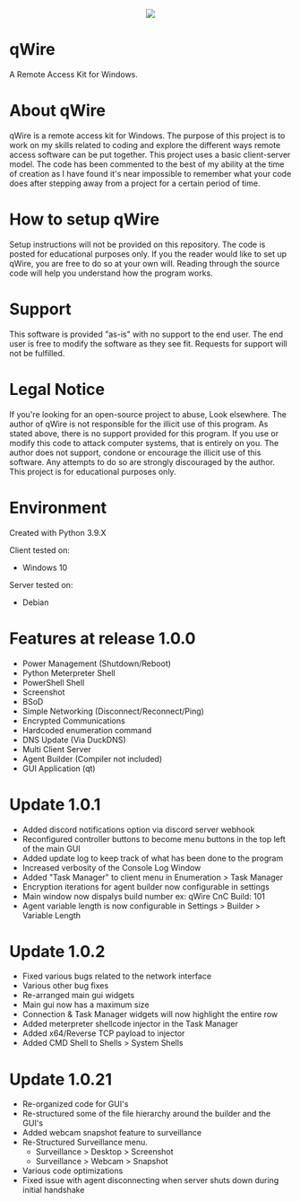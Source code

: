 <p align="center">
  <img
       src = "https://user-images.githubusercontent.com/90923369/158807109-8ddabced-898a-47a8-bb50-99c519515d50.png"
   >
</p>  

# qWire  
A Remote Access Kit for Windows.

# About qWire
qWire is a remote access kit for Windows. The purpose of this project is to work on my skills related to coding and explore the different ways remote access software can be put together. This project uses a basic client-server model. The code has been commented to the best of my ability at the time of creation as
I have found it's near impossible to remember what your code does after stepping away from a project for a certain period of time.

# How to setup qWire
Setup instructions will not be provided on this repository. The code is posted for educational purposes only. If you the reader would like to set up qWire, you are free to do so at your own will. Reading through the source code will help you understand how the program works.

# Support
This software is provided "as-is" with no support to the end user. The end user is free to modify the software as they see fit. Requests for support will not be fulfilled.

# Legal Notice
If you're looking for an open-source project to abuse, Look elsewhere. The author of qWire is not responsible for the illicit use of this program. As stated above, there is no support provided for this program. If you use or modify this code to attack computer systems, that is entirely on you. The author does not support, condone or encourage the illicit use of this software. Any attempts to do so are strongly discouraged by the author. This project is for educational purposes only.

# Environment
Created with Python 3.9.X  

Client tested on:  
* Windows 10

Server tested on:  
* Debian  

# Features at release 1.0.0
* Power Management (Shutdown/Reboot)
* Python Meterpreter Shell
* PowerShell Shell
* Screenshot
* BSoD
* Simple Networking (Disconnect/Reconnect/Ping)
* Encrypted Communications
* Hardcoded enumeration command
* DNS Update (Via DuckDNS)
* Multi Client Server
* Agent Builder (Compiler not included)
* GUI Application (qt)

# Update 1.0.1
* Added discord notifications option via discord server webhook
* Reconfigured controller buttons to become menu buttons in the top left of the main GUI
* Added update log to keep track of what has been done to the program
* Increased verbosity of the Console Log Window
* Added "Task Manager" to client menu in Enumeration > Task Manager
* Encryption iterations for agent builder now configurable in settings
* Main window now dispalys build number ex: qWire CnC Build: 101
* Agent variable length is now configurable in Settings > Builder > Variable Length

# Update 1.0.2
* Fixed various bugs related to the network interface
* Various other bug fixes
* Re-arranged main gui widgets
* Main gui now has a maximum size
* Connection & Task Manager widgets will now highlight the entire row
* Added meterpreter shellcode injector in the Task Manager 
* Added x64/Reverse TCP payload to injector
* Added CMD Shell to Shells > System Shells

# Update 1.0.21
* Re-organized code for GUI's
* Re-structured some of the file hierarchy around the builder and the GUI's
* Added webcam snapshot feature to surveillance
* Re-Structured Surveillance menu.
    * Surveillance > Desktop > Screenshot
    * Surveillance > Webcam > Snapshot
* Various code optimizations
* Fixed issue with agent disconnecting when server shuts down during initial handshake
